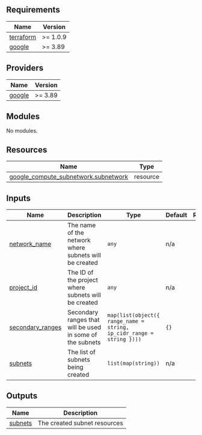 
## Requirements

| Name | Version |
|------|---------|
| <a name="requirement_terraform"></a> [terraform](#requirement\_terraform) | >= 1.0.9 |
| <a name="requirement_google"></a> [google](#requirement\_google) | >= 3.89 |

## Providers

| Name | Version |
|------|---------|
| <a name="provider_google"></a> [google](#provider\_google) | >= 3.89 |

## Modules

No modules.

## Resources

| Name | Type |
|------|------|
| [google_compute_subnetwork.subnetwork](https://registry.terraform.io/providers/hashicorp/google/latest/docs/resources/compute_subnetwork) | resource |

## Inputs

| Name | Description | Type | Default | Required |
|------|-------------|------|---------|:--------:|
| <a name="input_network_name"></a> [network\_name](#input\_network\_name) | The name of the network where subnets will be created | `any` | n/a | yes |
| <a name="input_project_id"></a> [project\_id](#input\_project\_id) | The ID of the project where subnets will be created | `any` | n/a | yes |
| <a name="input_secondary_ranges"></a> [secondary\_ranges](#input\_secondary\_ranges) | Secondary ranges that will be used in some of the subnets | `map(list(object({ range_name = string, ip_cidr_range = string })))` | `{}` | no |
| <a name="input_subnets"></a> [subnets](#input\_subnets) | The list of subnets being created | `list(map(string))` | n/a | yes |

## Outputs

| Name | Description |
|------|-------------|
| <a name="output_subnets"></a> [subnets](#output\_subnets) | The created subnet resources |
